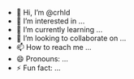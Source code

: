 - 👋 Hi, I’m @crhld
- 👀 I’m interested in ...
- 🌱 I’m currently learning ...
- 💞️ I’m looking to collaborate on ...
- 📫 How to reach me ...
- 😄 Pronouns: ...
- ⚡ Fun fact: ...

<!---
crhld/crhld is a ✨ special ✨ repository because its `README.md` (this file) appears on your GitHub profile.
You can click the Preview link to take a look at your changes.
--->

